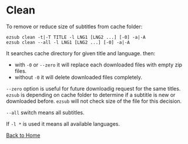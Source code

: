 # Clean

To remove or reduce size of subtitles from cache folder:

```shell
ezsub clean -t|-T TITLE -l LNG1 [LNG2 ...] [-0] -a|-A
ezsub clean --all -l LNG1 [LNG2 ...] [-0] -a|-A
```

It searches cache directory for given title and language. then:

* with `-0` or `--zero` it will replace each downloaded files with empty zip files.
* without `-0` it will delete downloaded files completely.

`--zero` option is useful for future downloadig request for the same titles. `ezsub` is depending on cache folder to determine if a subtitle is new or downloaded before. `ezsub` will not check size of the file for this decision.  

`--all` switch means all subtitles.  

If `-l *` is used it means all available languages.  

[Back to Home](./ReadMe.md)
